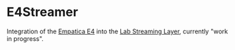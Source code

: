 # E4Streamer

Integration of the [Empatica E4](https://www.empatica.com/research/e4/) into the [Lab Streaming Layer](https://github.com/sccn/labstreaminglayer), currently "work in progress".
